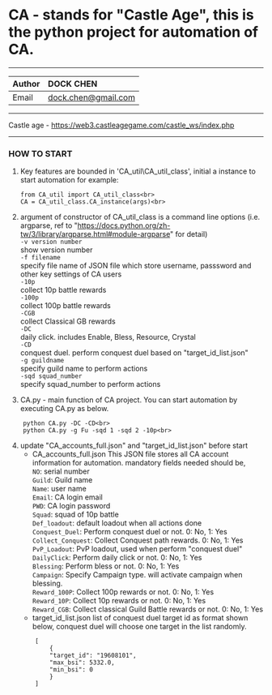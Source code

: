 # CA - stands for "Castle Age", this is the python project for automation of CA.
***
|Author|DOCK CHEN|
|:---|:---|
|Email|dock.chen@gmail.com|
***
Castle age - https://web3.castleagegame.com/castle_ws/index.php
***
### HOW TO START
1. Key features are bounded in 'CA_util\CA_util_class', initial a instance to start automation
    for example: <br>
    ```
    from CA_util import CA_util_class<br>
    CA = CA_util_class.CA_instance(args)<br>
    ```

2. argument of constructor of CA_util_class is a command line options (i.e. argparse, ref to "https://docs.python.org/zh-tw/3/library/argparse.html#module-argparse" for detail)<br>
    `-v version number`<br>
        show version number<br>
    `-f filename`<br>
        specify file name of JSON file which store username, passsword and other key settings of CA users<br>
    `-10p` <br>
    collect 10p battle rewards<br>
    `-100p` <br>
    collect 100p battle rewards<br>
    `-CGB` <br>
    collect Classical GB rewards<br>
    `-DC` <br>
    daily click. includes Enable, Bless, Resource, Crystal    <br>
    `-CD`<br>
    conquest duel. perform conquest duel based on "target_id_list.json"<br>
    `-g guildname`<br>
    specify guild name to perform actions<br>
    `-sqd squad_number`<br>
    specify squad_number to perform actions<br>

3. CA.py - main function of CA project. You can start automation by executing CA.py as below.<br>
```
    python CA.py -DC -CD<br>
    python CA.py -g Fu -sqd 1 -sqd 2 -10p<br>
```
4. update "CA_accounts_full.json" and "target_id_list.json" before start<br>
    - CA_accounts_full.json
    This JSON file stores all CA account information for automation. mandatory fields needed should be,<br>
    `NO`: serial number<br>
    `Guild`: Guild name<br>
    `Name`: user name<br>
    `Email`: CA login email<br>
    `PWD`: CA login password<br>
    `Squad`: squad of 10p battle<br>
    `Def_loadout`: default loadout when all actions done<br>
    `Conquest_Duel`: Perform conquest duel or not. 0: No, 1: Yes<br>
    `Collect_Conquest`: Collect Conquest path rewards. 0: No, 1: Yes<br>
    `PvP_Loadout`: PvP loadout, used when perform "conquest duel"<br>
    `DailyClick`: Perform daily click or not. 0: No, 1: Yes<br>
    `Blessing`: Perform bless or not. 0: No, 1: Yes<br>
    `Campaign`: Specify Campaign type. will activate campaign when blessing.<br>
    `Reward_100P`: Collect 100p rewards or not. 0: No, 1: Yes<br>
    `Reward_10P`: Collect 10p rewards or not. 0: No, 1: Yes<br>
    `Reward_CGB`: Collect classical Guild Battle rewards or not. 0: No, 1: Yes<br>
    - target_id_list.json
    list of conquest duel target id as format shown below, conquest duel will choose one target in the list randomly.<br>
    ```
        [
            {
            "target_id": "19608101",
            "max_bsi": 5332.0,
            "min_bsi": 0
            }
        ]
    ```
